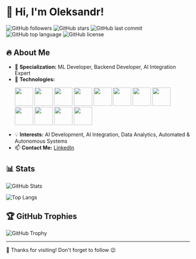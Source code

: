 # 👋 Hi, I'm Oleksandr!

![GitHub followers](https://img.shields.io/github/followers/GeodeZister?style=social)
![GitHub stars](https://img.shields.io/github/stars/GeodeZister?style=social)
![GitHub last commit](https://img.shields.io/github/last-commit/GeodeZister/your-repo)
![GitHub top language](https://img.shields.io/github/languages/top/GeodeZister/your-repo)
![GitHub license](https://img.shields.io/github/license/GeodeZister/your-repo)

## 🔥 About Me

- 🎯 **Specialization:** ML Developer, Backend Developer, AI Integration Expert
- 🚀 **Technologies:**
  <p>
    <img src="https://cdn.jsdelivr.net/gh/devicons/devicon/icons/python/python-original.svg" width="50" height="50"/>
    <img src="https://cdn.jsdelivr.net/gh/devicons/devicon/icons/javascript/javascript-original.svg" width="50" height="50"/>
    <img src="https://cdn.jsdelivr.net/gh/devicons/devicon/icons/typescript/typescript-original.svg" width="50" height="50"/>
    <img src="https://cdn.jsdelivr.net/gh/devicons/devicon/icons/tensorflow/tensorflow-original.svg" width="50" height="50"/>
    <img src="https://cdn.jsdelivr.net/gh/devicons/devicon/icons/pytorch/pytorch-original.svg" width="50" height="50"/>
    <img src="https://cdn.jsdelivr.net/gh/devicons/devicon/icons/scikitlearn/scikitlearn-original.svg" width="50" height="50"/>
    <img src="https://cdn.jsdelivr.net/gh/devicons/devicon/icons/fastapi/fastapi-original.svg" width="50" height="50"/>
    <img src="https://cdn.jsdelivr.net/gh/devicons/devicon/icons/nodejs/nodejs-original.svg" width="50" height="50"/>
    <img src="https://cdn.jsdelivr.net/gh/devicons/devicon/icons/postgresql/postgresql-original.svg" width="50" height="50"/>
    <img src="https://cdn.jsdelivr.net/gh/devicons/devicon/icons/docker/docker-original.svg" width="50" height="50"/>
    <img src="https://cdn.jsdelivr.net/gh/devicons/devicon/icons/amazonwebservices/amazonwebservices-original.svg" width="50" height="50"/>
    <img src="https://cdn.jsdelivr.net/gh/devicons/devicon/icons/githubactions/githubactions-original.svg" width="50" height="50"/>
  </p>
- 💡 **Interests:** AI Development, AI Integration, Data Analytics, Automated & Autonomous Systems
- 📫 **Contact Me:** [LinkedIn](https://www.linkedin.com/in/hrabovyi/)

## 📊 Stats

![GitHub Stats](https://github-readme-stats.vercel.app/api?username=GeodeZister&show_icons=true&theme=radical)

![Top Langs](https://github-readme-stats.vercel.app/api/top-langs/?username=GeodeZister&layout=compact)

## 🏆 GitHub Trophies

![GitHub Trophy](https://github-profile-trophy.vercel.app/?username=GeodeZister&theme=dracula)

---

🚀 Thanks for visiting! Don't forget to follow 😉
